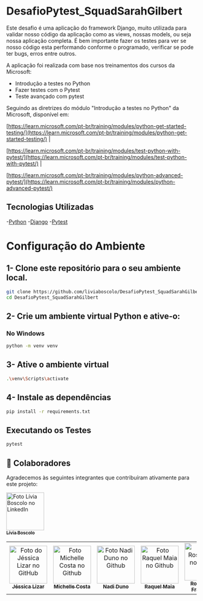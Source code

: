 # DesafioPytest_SquadSarahGilbert
Este desafio é uma aplicação do framework Django, muito utilizada para validar nosso código da aplicação como as views, nossas models, ou seja nossa aplicação completa. É bem importante fazer os testes para ver se nosso código esta performando conforme o programado, verificar se pode ter bugs, erros entre outros. 

A aplicação foi realizada com base nos treinamentos dos cursos da Microsoft:
- Introdução a testes no Python
- Fazer testes com o Pytest
- Teste avançado com pytest

Seguindo as diretrizes do módulo "Introdução a testes no Python" da Microsoft, disponível em:

[https://learn.microsoft.com/pt-br/training/modules/python-get-started-testing/](https://learn.microsoft.com/pt-br/training/modules/python-get-started-testing/) |

[https://learn.microsoft.com/pt-br/training/modules/test-python-with-pytest/](https://learn.microsoft.com/pt-br/training/modules/test-python-with-pytest/) | 

[https://learn.microsoft.com/pt-br/training/modules/python-advanced-pytest/](https://learn.microsoft.com/pt-br/training/modules/python-advanced-pytest/) 

## Tecnologias Utilizadas
-[Python](https://www.python.org/) 
-[Django](https://www.djangoproject.com/)
-[Pytest](https://docs.pytest.org/en/stable/)

# Configuração do Ambiente

## 1- Clone este repositório para o seu ambiente local.

```bash
git clone https://github.com/liviaboscolo/DesafioPytest_SquadSarahGilbert
cd DesafioPytest_SquadSarahGilbert
```

## 2- Crie um ambiente virtual Python e ative-o:

### No Windows

```bash
python -m venv venv
```

## 3- Ative o ambiente virtual

```bash
.\venv\Scripts\activate
```

## 4- Instale as dependências 

```bash
pip install -r requirements.txt
```

## Executando os Testes

```bash
pytest
```
## 🤝 Colaboradores

Agradecemos às seguintes integrantes que contribuíram ativamente para este projeto:

<table>
  <tr>
    <td align="center">
      <a href="#" title="defina o título do link"> 
        <img src="https://avatars.githubusercontent.com/u/26656337?v=4" width="100px;" alt="Foto do Jéssica Lizar no GitHub"/><br>
        <sub>
          <b>Jéssica Lizar</b>
        </sub>
      </a>
    </td>
      <a href="#" title="defina o título do link">
        <img src="https://media.licdn.com/dms/image/v2/D4D03AQFkOF5Mlf34Kw/profile-displayphoto-shrink_800_800/profile-displayphoto-shrink_800_800/0/1715181463453?e=1731542400&v=beta&t=9t6-Q_MAo9QQDYigdY42pgK30P8APEZX545VBwQAu7c" width="100px;" alt="Foto Lívia Boscolo no LinkedIn"/><br>
        <sub>
          <b>Lívia Boscolo</b>
        </sub>
      </a>
    </td>
        <td align="center">
      <a href="#" title="defina o título do link">
        <img src="https://avatars.githubusercontent.com/u/116692066?v=4" width="100px;" alt="Foto Michelle Costa no Github"/><br>
        <sub>
          <b>Michelle Costa</b>
        </sub>
      </a>
    </td>
        <td align="center">
      <a href="#" title="defina o título do link">
        <img src="https://avatars.githubusercontent.com/u/6678054?v=4" width="100px;" alt="Foto Nadi Duno no Github"/><br>
        <sub>
          <b>Nadi Duno</b>
        </sub>
      </a>
    </td>
        <td align="center">
      <a href="#" title="defina o título do link">
        <img src="https://avatars.githubusercontent.com/u/70439400?v=4" width="100px;" alt="Foto Raquel Maia no Github"/><br>
        <sub>
          <b>Raquel Maia</b>
        </sub>
      </a>
    </td>
        </td>
        <td align="center">
      <a href="#" title="defina o título do link">
        <img src="https://avatars.githubusercontent.com/u/101351309?v=4" width="100px;" alt="Foto Rosana TS no Github"/><br>
        <sub>
          <b>Rosana TS Francisco</b>
        </sub>
      </a>
    </td>
  </tr>
</table>



